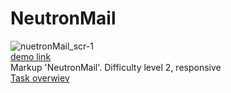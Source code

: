 # NeutronMail  
![nuetronMail_scr-1](https://user-images.githubusercontent.com/47819058/57061384-4bf1b680-6cc5-11e9-89b2-8792b3144c08.jpg)  
[demo link]()  
Markup 'NeutronMail'. Difficulty level 2, responsive  
[Task overwiev](https://github.com/rolling-scopes-school/tasks/blob/2018-Q3/tasks/markup-d2-NeutronMail-en.md)
